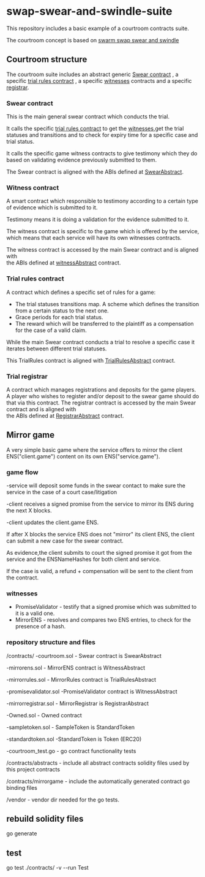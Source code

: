 # swap-swear-and-swindle-suite

This repository includes a basic example of a courtroom contracts suite.

The courtroom concept is based on [swarm swap swear and swindle](http://swarm-gateways.net/bzz:/theswarm.eth/ethersphere/orange-papers/1/sw%5E3.pdf)

## Courtroom structure

The courtroom suite includes an abstract generic [Swear contract](#swear-contract) , a specific [trial rules contract](#trial-rules-contract) , a specific [witnesses](#witness-contract) contracts and a specific [registrar](#trial-registrar).

### Swear contract

This is the main general swear contract which conducts the trial.

It calls the specific [trial rules contract](#trial-rules-contract) to get the [witnesses](#witness-contract),get the trial statuses and transitions
and to check for expiry time for a specific case and trial status.

It calls the specific game witness contracts to give testimony which they do based on validating evidence previously submitted to them.

The Swear contract is aligned with the ABIs defined at [SwearAbstract](contracts/abstracts/courtroomAbstract.sol).

### Witness contract

 A smart contract which responsible to testimony according to a certain type of evidence which is submitted to it.

 Testimony means it is doing a validation for the evidence submitted to it.  

 The witness contract is specific to the game which is offered by the service,
 which means that each service will have its own witnesses contracts.

 The witness contract is accessed by the main Swear contract and is aligned with  
 the ABIs defined at [witnessAbstract](contracts/abstracts/witnessAbstract.sol) contract.


### Trial rules contract

A contract which defines a specific set of rules for a game:

- The trial statuses transitions map. A scheme which defines the transition from a certain status to the next one.
- Grace periods for each trial status.
- The reward which will be transferred to the plaintiff as a compensation for the case of a valid claim.

While the main Swear contract conducts a trial to resolve a specific case it iterates between different trial statuses.

This TrialRules contract is aligned with [TrialRulesAbstract](contracts/abstracts/trialrulesabstract.sol) contract.

### Trial registrar

A contract which manages registrations and deposits for the game players.
A player who wishes to register and/or deposit to the swear game should do that via this contract.
The registrar contract is accessed by the main Swear contract and is aligned with  
the ABIs defined at [RegistrarAbstract](contracts/abstracts/registrarabstract.sol) contract.


## Mirror game
A very simple basic game where the service offers to mirror the client ENS("client.game") content on its own ENS("service.game").

### game flow
-service will deposit some funds in the swear contact to make sure the service in the case of a court case/litigation

-client receives a signed promise from the service to mirror its ENS during the next X blocks.

-client updates the client.game ENS.

If after X blocks the service ENS does not "mirror" its client ENS, the client can submit a new case for the swear contract.

As evidence,the client submits to court the signed promise it got from the service and the ENSNameHashes for both client and service.

If the case is valid, a refund + compensation will be sent to the client from the contract.

### witnesses
 - PromiseValidator - testify that a signed promise which was submitted to it is a valid one.
 - MirrorENS        - resolves and compares two ENS entries, to check for the presence of a hash.


### repository structure and files
 /contracts/
 -courtroom.sol - Swear contract is SwearAbstract

 -mirrorens.sol - MirrorENS contract is WitnessAbstract

 -mirrorrules.sol - MirrorRules contract is TrialRulesAbstract

 -promisevalidator.sol -PromiseValidator contract is WitnessAbstract

 -mirrorregistrar.sol - MirrorRegistrar is RegistrarAbstract

 -Owned.sol -  Owned contract

 -sampletoken.sol -  SampleToken is StandardToken

 -standardtoken.sol -StandardToken is Token (ERC20)

 -courtroom_test.go - go contract functionality tests

 /contracts/abstracts - include all abstract contracts solidity files used by this project contracts

 /contracts/mirrorgame - include the automatically generated contract go binding files

 /vendor     - vendor dir needed for the go tests.

## rebuild solidity files
 go generate
## test
go test ./contracts/ -v --run Test
